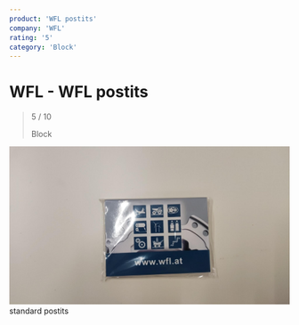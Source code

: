 ```yaml
---
product: 'WFL postits'
company: 'WFL'
rating: '5'
category: 'Block'
---
```


# WFL - WFL postits
>
> 5 / 10
>
> Block

![WFL postits](assets\wfl-wfl-postits-53629d38-a73a-44a8-a687-12e46729524d.jpg)
standard postits
